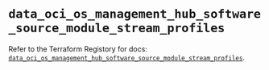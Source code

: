 # `data_oci_os_management_hub_software_source_module_stream_profiles`

Refer to the Terraform Registory for docs: [`data_oci_os_management_hub_software_source_module_stream_profiles`](https://registry.terraform.io/providers/oracle/oci/6.18.0/docs/data-sources/os_management_hub_software_source_module_stream_profiles).
